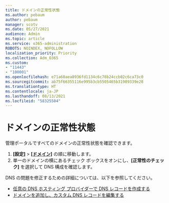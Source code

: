```yaml
---
title: ドメインの正常性状態
ms.author: pebaum
author: pebaum
manager: scotv
ms.date: 05/27/2021
audience: Admin
ms.topic: article
ms.service: o365-administration
ROBOTS: NOINDEX, NOFOLLOW
localization_priority: Priority
ms.collection: Adm_O365
ms.custom:
- "11443"
- "100001"
ms.openlocfilehash: e71a60aea8936fd1134c6c78b24ccb02c6ca73c0
ms.sourcegitcommit: ab75f66355116e995b3cb5505465b31989339e28
ms.translationtype: HT
ms.contentlocale: ja-JP
ms.lasthandoff: 08/13/2021
ms.locfileid: "58325504"
---
```

# <a name="domain-health-status"></a>ドメインの正常性状態

管理ポータルですべてのドメインの正常性状態を確認できます。

1. **[設定]** > [**[ドメイン]**](https://portal.microsoft.com/Adminportal/Home?ref=/Domains) の順に移動します。
1. 単一のドメインの横にあるチェック ボックスをオンにし、**[正常性のチェック]** を選択して DNS 構成を確認します。

DNS の問題を修正するための詳細については、以下を参照してください。

- [任意の DNS ホスティング プロバイダーで DNS レコードを作成する](https://docs.microsoft.com/microsoft-365/admin/get-help-with-domains/create-dns-records-at-any-dns-hosting-provider)
- [ドメインを追加し、カスタム DNS レコードを編集する](https://docs.microsoft.com/microsoft-365/admin/setup/add-domain)